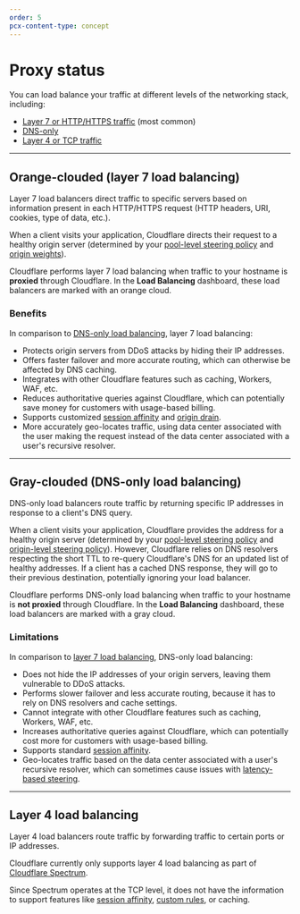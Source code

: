 ```yaml
---
order: 5
pcx-content-type: concept
---
```


# Proxy status

You can load balance your traffic at different levels of the networking stack, including:

*   [Layer 7 or HTTP/HTTPS traffic](#layer-7-load-balancing-orange-clouded) (most common)
*   [DNS-only](#dns-only-load-balancing-gray-clouded)
*   [Layer 4 or TCP traffic](#layer-4-load-balancing)

***

## Orange-clouded (layer 7 load balancing)

Layer 7 load balancers direct traffic to specific servers based on information present in each HTTP/HTTPS request (HTTP headers, URI, cookies, type of data, etc.).

When a client visits your application, Cloudflare directs their request to a healthy origin server (determined by your [pool-level steering policy](/understand-basics/traffic-steering/pool-level-steering) and [origin weights](/understand-basics/traffic-steering/origin-level-steering#weights)).

Cloudflare performs layer 7 load balancing when traffic to your hostname is **proxied** through Cloudflare. In the **Load Balancing** dashboard, these load balancers are marked with an orange cloud.

### Benefits

In comparison to [DNS-only load balancing](#dns-only-load-balancing-gray-clouded), layer 7 load balancing:

*   Protects origin servers from DDoS attacks by hiding their IP addresses.
*   Offers faster failover and more accurate routing, which can otherwise be affected by DNS caching.
*   Integrates with other Cloudflare features such as caching, Workers, WAF, etc.
*   Reduces authoritative queries against Cloudflare, which can potentially save money for customers with usage-based billing.
*   Supports customized [session affinity](/understand-basics/session-affinity) and [origin drain](/understand-basics/session-affinity#origin-drain).
*   More accurately geo-locates traffic, using data center associated with the user making the request instead of the data center associated with a user's recursive resolver.

***

## Gray-clouded (DNS-only load balancing)

DNS-only load balancers route traffic by returning specific IP addresses in response to a client's DNS query.

When a client visits your application, Cloudflare provides the address for a healthy origin server (determined by your [pool-level steering policy](/understand-basics/traffic-steering/pool-level-steering) and [origin-level steering policy](/understand-basics/traffic-steering/origin-level-steering)). However, Cloudflare relies on DNS resolvers respecting the short TTL to re-query Cloudflare's DNS for an updated list of healthy addresses. If a client has a cached DNS response, they will go to their previous destination, potentially ignoring your load balancer.

Cloudflare performs DNS-only load balancing when traffic to your hostname is **not proxied** through Cloudflare. In the **Load Balancing** dashboard, these load balancers are marked with a gray cloud.

### Limitations

In comparison to [layer 7 load balancing](#layer-7-load-balancing-orange-clouded), DNS-only load balancing:

*   Does not hide the IP addresses of your origin servers, leaving them vulnerable to DDoS attacks.
*   Performs slower failover and less accurate routing, because it has to rely on DNS resolvers and cache settings.
*   Cannot integrate with other Cloudflare features such as caching, Workers, WAF, etc.
*   Increases authoritative queries against Cloudflare, which can potentially cost more for customers with usage-based billing.
*   Supports standard [session affinity](/understand-basics/session-affinity).
*   Geo-locates traffic based on the data center associated with a user's recursive resolver, which can sometimes cause issues with [latency-based steering](/understand-basics/traffic-steering/pool-level-steering#dynamic-steering).

***

## Layer 4 load balancing

Layer 4 load balancers route traffic by forwarding traffic to certain ports or IP addresses.

Cloudflare currently only supports layer 4 load balancing as part of [Cloudflare Spectrum](https://developers.cloudflare.com/spectrum/about/load-balancer).

<Aside type="note">

Since Spectrum operates at the TCP level, it does not have the information to support features like [session affinity](/understand-basics/session-affinity), [custom rules](/additional-options/load-balancing-rules), or caching.

</Aside>
